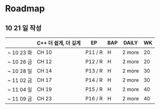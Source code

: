 # Roadmap



## 10 21 일 작성

|            | C++ 더 쉽게, 더 깊게 | EP      | BAP  | DAILY  | WK   |
| ---------- | -------------------- | ------- | ---- | ------ | ---- |
| ~ 10 23 화 | CH 10                | P11 / R | H    | 2 more | 20   |
| ~ 10 26 금 | CH 12                | P12 / R | H    | 2 more | 20   |
| ~ 10 28 일 | CH 14                | P13 / R | H    | 2 more | 30   |
| ~ 11 02 금 | CH 17                | P14 / R | H    | 2 more | 30   |
| ~ 11 04 일 | CH 19                | P15 / R | H    | 2 more | 40   |
| ~ 11 09 금 | CH 23                | P16 / R | H    | 2 more | 40   |

